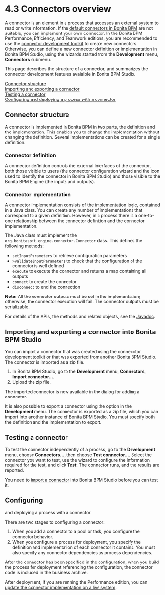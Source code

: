 # 4.3 Connectors overview

A connector is an element in a process that accesses an external system to read or write information. If the [default connectors in Bonita BPM](/connectivity.html) are not suitable, you can implement your own connector. 
In the Bonita BPM Performance, Efficiency, and Teamwork editions, you are recommended to use the [connector development toolkit](/connector-development-toolkit.html) to create new connectors.
Otherwise, you can define a new connector definition or implementation in Bonita BPM Studio,
using the wizards started from the **Development** menu, **Connectors** submenu.

This page describes the structure of a connector, and summarizes the connector development features avaialble in Bonita BPM Studio.

[Connector structure](#connector-structure)  
[Importing and exporting a connector](#Importing_a_connector)  
[Testing a connector](#Testing_a_connector)  
[Configuring and deploying a process with a connector](#Configuring_and_deploying_a_process_with)

## Connector structure

A connector is implemented in Bonita BPM in two
parts, the definition and the implementation. This enables you to
change the implementation without changing the definition. Several
implementations can be created for a single definition.

### Connector definition

A connector definition controls the external interfaces of the
connector, both those visible to users (the connector
configuration wizard and the icon used to identify the connector in Bonita BPM Studio) and those visible to the Bonita BPM Engine (the
inputs and outputs). 

### Connector implementation

A connector implementation consists of the implementation logic, contained in a
Java class. You can create any number of implementations that correspond to a given definition. However, in a process there is a one-to-one relationship between
the connector definition and the connector implementation.

The Java class must implement the `org.bonitasoft.engine.connector.Connector` class. This defines the
following methods:

* `setInputParameters` to retrieve configuration parameters
* `>validateInputParameters` to check that the configuration of the
connector is well defined
* `execute` to execute the connector and returns a map containing
all outputs 
* `connect` to create the connector
* `disconnect` to end the connection

**Note:** All the connector outputs must be set in the implementation; otherwise, the connector execution will fail. The connector outputs must be serializable.

For details of the APIs, the methods and related objects, see the 
[Javadoc](/javadoc.html).

## Importing and exporting a connector into Bonita BPM Studio

You can import a connector that was created using the connecctor development toolkit or that was exported from another Bonita BPM Studio. The connector is imported as a zip file.

1. In Bonita BPM Studio, go to the **Development** menu, **Connectors**, **Import connector...**.
2. Upload the zip file.

The imported connector is now available in the dialog for adding a connector.

It is also possible to export a connector using the option in the **Development** menu. The connector is exported as a zip file, which you can import into another
instance of Bonita BPM Studio. You must specify both the definition and the implementation to export.

## Testing a connector

To test the connector independently of a process, go to the **Development** menu, choose **Connectors...**, then choose **Test connector...**. 
Select the connector you want to test, use the wizard to configure the information required for the test, and click **_Test_**. The connector runs, and the results are
reported.

You need to [import a connector](#Importing_a_connector) into Bonita BPM Studio before you can test it. 

## Configuring
and deploying a process with a connector

There are two stages to configuring a connector:

1. When you add a connector to a pool or task, you configure the connector behavior.
2. When you configure a process for deployment, you specify the definition and implementation of each connector it contains. You must
also specify any connector dependencies as process dependencies.

After the
connector has been specified in the configuration, when you build
the process for deployment referencing the configuration, the
connector code is included in the business archive.

After deployment, if you are running the Performance edition, you can [update the connector implementation on a live system](/live-update.html#connectors).